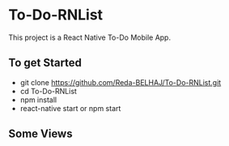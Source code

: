 # To-Do-RNList
This project is a React Native To-Do Mobile App.

## To get Started

- git clone https://github.com/Reda-BELHAJ/To-Do-RNList.git
- cd To-Do-RNList
- npm install
- react-native start or npm start

## Some Views

